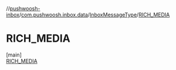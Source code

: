 //[pushwoosh-inbox](../../../../index.md)/[com.pushwoosh.inbox.data](../../index.md)/[InboxMessageType](../index.md)/[RICH_MEDIA](index.md)

# RICH_MEDIA

[main]\
[RICH_MEDIA](index.md)
